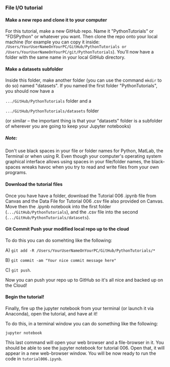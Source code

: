 ### File I/O tutorial

#### Make a new repo and clone it to your computer
For this tutorial, make a new GitHub repo. Name it "PythonTutorials" or "FDSPython" or whatever you want. Then clone the repo onto your local machine (for example you can copy it inside: `/Users/YourUserNameOnYourPC/GitHub/PythonTutorials or /Users/YourUserNameOnYourPC/git/PythonTutorials`). You'll now have a folder with the same name in your local GitHub directory. 

#### Make a datasets subfolder
Inside this folder, make another folder (you can use the command `mkdir` to do so) named "datasets". If you named the first folder "PythonTutorials", you should now have a

``.../GitHub/PythonTutorials`` folder and a

``.../GitHub/PythonTutorials/datasets`` folder 

(or similar – the important thing is that your "datasets" folder is a subfolder of wherever you are going to keep your Jupyter notebooks)

##### Note: 
Don't use black spaces in your file or folder names for Python, MatLab, the Terminal or when using R. Even though your computer's operating system graphical interface allows using spaces in your file/folder names, the black-spaces wreaks havoc when you try to read and write files from your own programs.

#### Download the tutorial files
Once you have have a folder, download the Tutorial 006 .ipynb file from Canvas and the Data File for Tutorial 006 .csv file also provided on Canvas. Move then the .ipynb notebook into the first folder (`.../GitHub/PythonTutorials`), and the .csv file into the second (`.../GitHub/PythonTutorials/datasets`). 

#### Git Commit Push your modified local repo up to the cloud
To do this you can do somehting like the following:

A) `git add -R /Users/YourUserNameOnYourPC/GitHub/PythonTutorials/*`

B) `git commit -am "Your nice commit message here"`

C) `git push`. 

Now you can push your repo up to GitHub so it's all nice and backed up on the Cloud!

#### Begin the tutorial!
Finally, fire up the jupyter notebook from your terminal (or launch it via Anaconda), open the tutorial, and have at it!

To do this, in a terminal window you can do something like the following:

`jupyter notebook`

This last command will open your web browser and a file-browser in it. You should be able to see the jupyter notebook for tutorial 006. Open that, it will appear in a new web-browser window. You will be now ready to run the code in `tutorial006.ipynb`.
